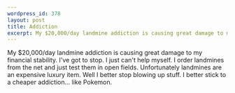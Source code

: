 ```yaml
--- 
wordpress_id: 378
layout: post
title: Addiction
excerpt: My $20,000/day landmine addiction is causing great damage to my financial stability.  I've got to stop.  I just can't help myself.  I order landmines from the net and just test them in open fields.  Unfortunately landmines are an expensive luxury item.  Well I better stop blowing up stuff.  I better stick to a cheaper addiction... like Pokemon.
---
```

My $20,000/day landmine addiction is causing great damage to my financial stability.  I've got to stop.  I just can't help myself.  I order landmines from the net and just test them in open fields.  Unfortunately landmines are an expensive luxury item.  Well I better stop blowing up stuff.  I better stick to a cheaper addiction... like Pokemon.
